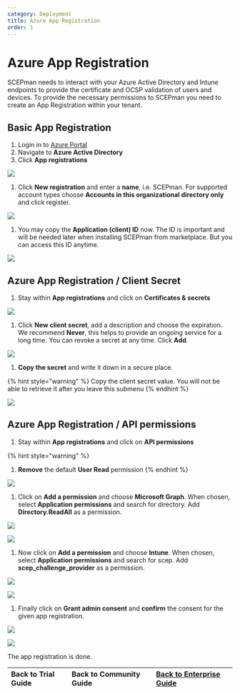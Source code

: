 ```yaml
---
category: Deployment
title: Azure App Registration
order: 1
---
```


# Azure App Registration

SCEPman needs to interact with your Azure Active Directory and Intune endpoints to provide the certificate and OCSP validation of users and devices. To provide the necessary permissions to SCEPman you need to create an App Registration within your tenant.

## Basic App Registration

1. Login in to [Azure Portal](https://portal.azure.com)
2. Navigate to **Azure Active Directory**
3. Click **App registrations**

![](../.gitbook/assets/screenshot-2020-02-03-at-10.23.51%20%282%29.png)

1. Click **New registration** and enter a **name**, i.e. SCEPman. For supported account types choose **Accounts in this organizational directory only** and click register.

![](../.gitbook/assets/azure-app-registration-register.png)

1. You may copy the **Application \(client\) ID** now. The ID is important and will be needed later when installing SCEPman from marketplace. But you can access this ID anytime.

![](../.gitbook/assets/azure-app-registration-scepman%20%281%29.png)

## Azure App Registration / Client Secret

1. Stay within **App registrations** and click on **Certificates & secrets**

![](../.gitbook/assets/azure-app-registration-client-secret.png)

1. Click **New client secret**, add a description and choose the expiration. We recommend **Never**, this helps to provide an ongoing service for a long time. You can revoke a secret at any time. Click **Add**.

![](../.gitbook/assets/azure-app-registration-client-secret-new%20%281%29.png)

1. **Copy the secret** and write it down in a secure place.

{% hint style="warning" %}
Copy the client secret value. You will not be able to retrieve it after you leave this submenu
{% endhint %}

![](../.gitbook/assets/azure-app-registration-client-secret-copy%20%281%29.png)

## Azure App Registration / API permissions

1. Stay within **App registrations** and click on **API permissions**

{% hint style="warning" %}
1. **Remove** the default **User Read** permission
{% endhint %}

![](../.gitbook/assets/screenshot-2020-02-03-at-10.54.48%20%281%29%20%281%29.png)

1. Click on **Add a permission** and choose **Microsoft Graph**. When chosen, select **Application permissions** and search for directory. Add **Directory.ReadAll** as a permission.

![](../.gitbook/assets/app-permission-graph%20%281%29.png)

![](../.gitbook/assets/app-permission-directory-read%20%281%29%20%281%29.png)

1. Now click on **Add a permission** and choose **Intune**. When chosen, select **Application permissions** and search for scep. Add **scep\_challenge\_provider** as a permission.

![](../.gitbook/assets/app-permission-intune%20%281%29%20%281%29.png)

![](../.gitbook/assets/app-permission-scep%20%281%29.png)

1. Finally click on **Grant admin consent** and **confirm** the consent for the given app registration.

![](../.gitbook/assets/app-registration-consent.png)

![](../.gitbook/assets/app-registration-consent-confirm.png)

The app registration is done.

| Back to Trial Guide | Back to Community Guide | [Back to Enterprise Guide](../getting-started/enterprise-guide.md#step-1-azure-app-registration) |
| :--- | :--- | :--- |


